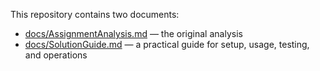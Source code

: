 ﻿This repository contains two documents:
- [docs/AssignmentAnalysis.md](docs/AssignmentAnalysis.md) — the original analysis
- [docs/SolutionGuide.md](docs/SolutionGuide.md) — a practical guide for setup, usage, testing, and operations
